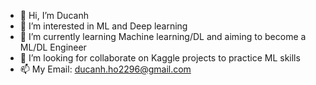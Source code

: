 - 👋 Hi, I’m Ducanh
- 👀 I’m interested in ML and Deep learning
- 🌱 I’m currently learning Machine learning/DL and aiming to become a ML/DL Engineer
- 💞️ I’m looking for collaborate on Kaggle projects to practice ML skills
- 📫 My Email: ducanh.ho2296@gmail.com

<!---
ducanhho2296/ducanhho2296 is a ✨ special ✨ repository because its `README.md` (this file) appears on your GitHub profile.
You can click the Preview link to take a look at your changes.
--->
